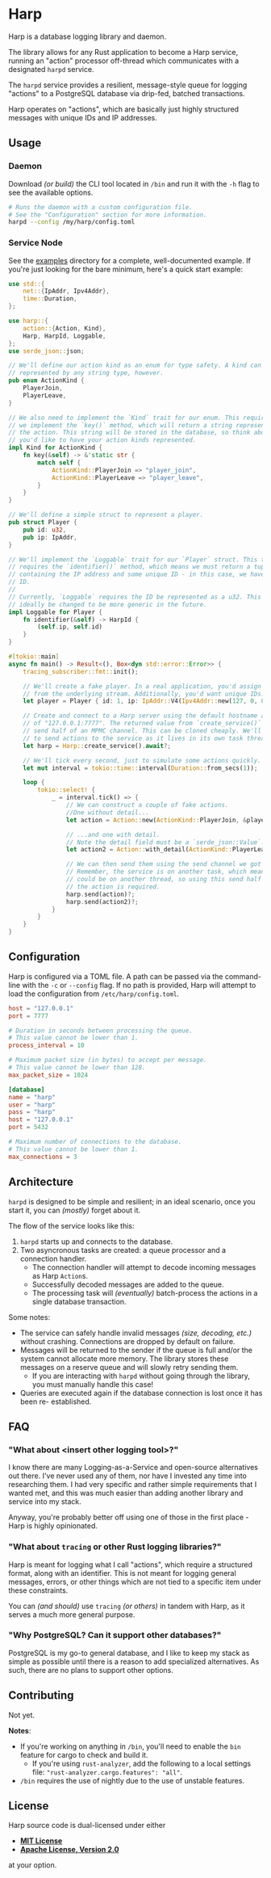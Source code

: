 # Harp

Harp is a database logging library and daemon.

The library allows for any Rust application to become a Harp service, running an
"action" processor off-thread which communicates with a designated `harpd`
service.

The `harpd` service provides a resilient, message-style queue for logging
"actions" to a PostgreSQL database via drip-fed, batched transactions.

Harp operates on "actions", which are basically just highly structured messages
with unique IDs and IP addresses.

## Usage

### Daemon

Download _(or build)_ the CLI tool located in `/bin` and run it with the
`-h` flag to see the available options.

```bash
# Runs the daemon with a custom configuration file.
# See the "Configuration" section for more information.
harpd --config /my/harp/config.toml
```

### Service Node

See the [examples](/examples) directory for a complete, well-documented example.
If you're just looking for the bare minimum, here's a quick start example:

```rust
use std::{
    net::{IpAddr, Ipv4Addr},
    time::Duration,
};

use harp::{
    action::{Action, Kind},
    Harp, HarpId, Loggable,
};
use serde_json::json;

// We'll define our action kind as an enum for type safety. A kind can be
// represented by any string type, however.
pub enum ActionKind {
    PlayerJoin,
    PlayerLeave,
}

// We also need to implement the `Kind` trait for our enum. This requires that
// we implement the `key()` method, which will return a string representation of
// the action. This string will be stored in the database, so think about how
// you'd like to have your action kinds represented.
impl Kind for ActionKind {
    fn key(&self) -> &'static str {
        match self {
            ActionKind::PlayerJoin => "player_join",
            ActionKind::PlayerLeave => "player_leave",
        }
    }
}

// We'll define a simple struct to represent a player.
pub struct Player {
    pub id: u32,
    pub ip: IpAddr,
}

// We'll implement the `Loggable` trait for our `Player` struct. This trait
// requires the `identifier()` method, which means we must return a tuple
// containing the IP address and some unique ID - in this case, we have a player
// ID.
//
// Currently, `Loggable` requires the ID be represented as a u32. This will
// ideally be changed to be more generic in the future.
impl Loggable for Player {
    fn identifier(&self) -> HarpId {
        (self.ip, self.id)
    }
}

#[tokio::main]
async fn main() -> Result<(), Box<dyn std::error::Error>> {
    tracing_subscriber::fmt::init();

    // We'll create a fake player. In a real application, you'd assign the IP
    // from the underlying stream. Additionally, you'd want unique IDs.
    let player = Player { id: 1, ip: IpAddr::V4(Ipv4Addr::new(127, 0, 0, 1)) };

    // Create and connect to a Harp server using the default hostname and port
    // of "127.0.0.1:7777". The returned value from `create_service()` is the
    // send half of an MPMC channel. This can be cloned cheaply. We'll use this
    // to send actions to the service as it lives in its own task thread.
    let harp = Harp::create_service().await?;

    // We'll tick every second, just to simulate some actions quickly.
    let mut interval = tokio::time::interval(Duration::from_secs(1));

    loop {
        tokio::select! {
            _ = interval.tick() => {
                // We can construct a couple of fake actions.
                //One without detail...
                let action = Action::new(ActionKind::PlayerJoin, &player);

                // ...and one with detail.
                // Note the detail field must be a `serde_json::Value`.
                let action2 = Action::with_detail(ActionKind::PlayerLeave, json!({ "reason": "lost connection"}), &player);

                // We can then send them using the send channel we got earlier.
                // Remember, the service is on another task, which means it
                // could be on another thread, so using this send half to pass
                // the action is required.
                harp.send(action)?;
                harp.send(action2)?;
            }
        }
    }
}

```

## Configuration

Harp is configured via a TOML file. A path can be passed via the command-line with the `-c` or `--config` flag. If no path is provided, Harp will attempt to load the configuration from `/etc/harp/config.toml`.

```toml
host = "127.0.0.1"
port = 7777

# Duration in seconds between processing the queue.
# This value cannot be lower than 1.
process_interval = 10

# Maximum packet size (in bytes) to accept per message.
# This value cannot be lower than 128.
max_packet_size = 1024

[database]
name = "harp"
user = "harp"
pass = "harp"
host = "127.0.0.1"
port = 5432

# Maximum number of connections to the database.
# This value cannot be lower than 1.
max_connections = 3
```

## Architecture

`harpd` is designed to be simple and resilient; in an ideal scenario, once you
start it, you can _(mostly)_ forget about it.

The flow of the service looks like this:

1. `harpd` starts up and connects to the database.
2. Two asyncronous tasks are created: a queue processor and a connection
   handler.
   - The connection handler will attempt to decode incoming messages as Harp `Action`s.
   - Successfully decoded messages are added to the queue.
   - The processing task will _(eventually)_ batch-process the actions in a
     single database transaction.

Some notes:

- The service can safely handle invalid messages _(size, decoding, etc.)_ without
  crashing. Connections are dropped by default on failure.
- Messages will be returned to the sender if the queue is full and/or the system
  cannot allocate more memory. The library stores these messages on a reserve
  queue and will slowly retry sending them.
  - If you are interacting with `harpd` without going through the library,
    you must manually handle this case!
- Queries are executed again if the database connection is lost once it has been
  re- established.

## FAQ

### "What about \<insert other logging tool\>?"

I know there are many Logging-as-a-Service and open-source alternatives out
there. I've never used any of them, nor have I invested any time into
researching them. I had very specific and rather simple requirements that I
wanted met, and this was much easier than adding another library and service
into my stack.

Anyway, you're probably better off using one of those in the first place - Harp
is highly opinionated.

### "What about `tracing` or other Rust logging libraries?"

Harp is meant for logging what I call "actions", which require a structured
format, along with an identifier. This is not meant for logging general
messages, errors, or other things which are not tied to a specific item under
these constraints.

You can _(and should)_ use `tracing` _(or others)_ in tandem with Harp, as it
serves a much more general purpose.

### "Why PostgreSQL? Can it support other databases?"

PostgreSQL is my go-to general database, and I like to keep my stack as simple
as possible until there is a reason to add specialized alternatives. As such,
there are no plans to support other options.

## Contributing

Not yet.

__Notes__:

- If you're working on anything in `/bin`, you'll need to enable the `bin`
  feature for cargo to check and build it.
  - If you're using `rust-analyzer`,  add the following to a local settings
file: `"rust-analyzer.cargo.features": "all"`.
- `/bin` requires the use of nightly due to the use of unstable features.

## License

Harp source code is dual-licensed under either

- __[MIT License](/docs/LICENSE-MIT)__
- __[Apache License, Version 2.0](/docs/LICENSE-APACHE)__

at your option.
